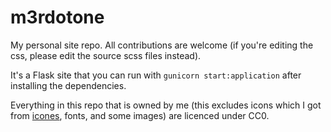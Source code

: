 # m3rdotone

My personal site repo. All contributions are welcome (if you're editing the css, please edit the source scss files instead).

It's a Flask site that you can run with `gunicorn start:application` after installing the dependencies.

Everything in this repo that is owned by me (this excludes icons which I got from [icones](https://icones.js.org), fonts, and some images) are licenced under CC0.
